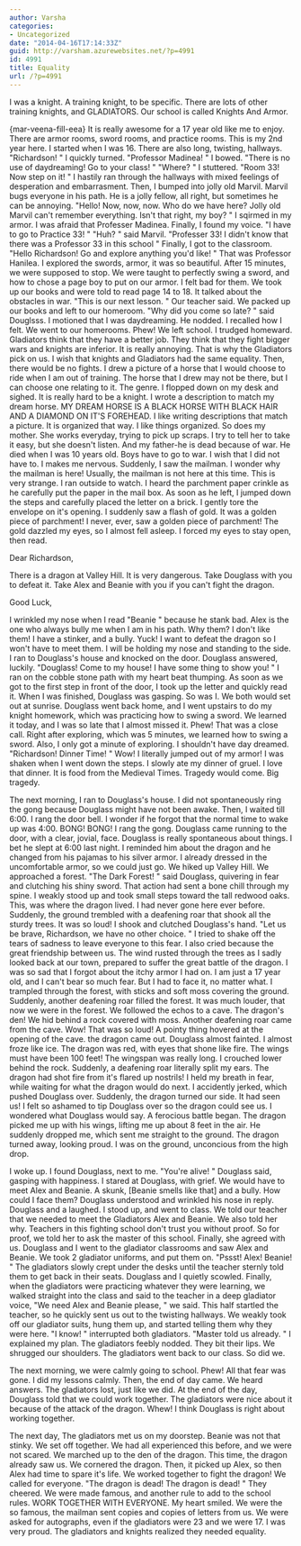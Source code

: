```yaml
---
author: Varsha
categories:
- Uncategorized
date: "2014-04-16T17:14:33Z"
guid: http://varsham.azurewebsites.net/?p=4991
id: 4991
title: Equality
url: /?p=4991
---
```


I was a knight. A training knight, to be specific. There are lots of other training knights, and GLADIATORS. Our school is called Knights And Armor.
  
{mar-veena-fill-eea} It is really awesome for a 17 year old like me to enjoy. There are armor rooms, sword rooms, and practice rooms. This is my 2nd year here. I started when I was 16. There are also long, twisting, hallways.  "Richardson! " I quickly turned.  "Professor Madinea! " I bowed.  "There is no use of daydreaming! Go to your class! "  "Where? " I stuttered.  "Room 33! Now step on it! " I hastily ran through the hallways with mixed feelings of desperation and embarrasment. Then, I bumped into jolly old Marvil. Marvil bugs everyone in his path. He is a jolly fellow, all right, but sometimes he can be annoying.  "Hello! Now, now, now. Who do we have here? Jolly old Marvil can't remember everything. Isn't that right, my boy? " I sqirmed in my armor. I was afraid that Professer Madinea. Finally, I found my voice.  "I have to go to Practice 33! "  "Huh? " said Marvil.  "Professer 33! I didn't know that there was a Professor 33 in this school " Finally, I got to the classroom.  "Hello Richardson! Go and explore anything you'd like! " That was Professor Hanilea. I explored the swords, armor, it was so beautiful. After 15 minutes, we were supposed to stop. We were taught to perfectly swing a sword, and how to chose a page boy to put on our armor. I felt bad for them. We took up our books and were told to read page 14 to 18. It talked about the obstacles in war.  "This is our next lesson. " Our teacher said. We packed up our books and left to our homeroom.  "Why did you come so late? " said Douglsss. I motioned that I was daydreaming. He nodded. I recalled how I felt. We went to our homerooms. Phew! We left school. I trudged homeward. Gladiators think that they have a better job. They think that they fight bigger wars and knights are inferior. It is really annoying. That is why the Gladiators pick on us. I wish that knights and Gladiators had the same equality. Then, there would be no fights. I drew a picture of a horse that I would choose to ride when I am out of training. The horse that I drew may not be there, but I can choose one relating to it. The genre. I flopped down on my desk and sighed. It is really hard to be a knight. I wrote a description to match my dream horse. MY DREAM HORSE IS A BLACK HORSE WITH BLACK HAIR AND A DIAMOND ON IT'S FOREHEAD. I like writing descriptions that match a picture. It is organized that way. I like things organized. So does my mother. She works everyday, trying to pick up scraps. I try to tell her to take it easy, but she doesn't listen. And my father-he is dead because of war. He died when I was 10 years old. Boys have to go to war. I wish that I did not have to. I makes me nervous. Suddenly, I saw the mailman. I wonder why the mailman is here! Usually, the mailman is not here at this time. This is very strange. I ran outside to watch. I heard the parchment paper crinkle as he carefully put the paper in the mail box. As soon as he left, I jumped down the steps and carefully placed the letter on a brick. I gently tore the envelope on it's opening. I suddenly saw a flash of gold. It was a golden piece of parchment! I never, ever, saw a golden piece of parchment! The gold dazzled my eyes, so I almost fell asleep. I forced my eyes to stay open, then read.

Dear Richardson,
  
There is a dragon at Valley Hill. It is very dangerous. Take Douglass with you to defeat it. Take Alex and Beanie with you if you can't fight the dragon.

Good Luck,
  
I wrinkled my nose when I read  "Beanie " because he stank bad. Alex is the one who always bully me when I am in his path. Why them? I don't like them! I have a stinker, and a bully. Yuck! I want to defeat the dragon so I won't have to meet them. I will be holding my nose and standing to the side. I ran to Douglass's house and knocked on the door. Douglass answered, luckily.  "Douglass! Come to my house! I have some thing to show you! " I ran on the cobble stone path with my heart beat thumping. As soon as we got to the first step in front of the door, I took up the letter and quickly read it. When I was finished, Douglass was gasping. So was I. We both would set out at sunrise. Douglass went back home, and I went upstairs to do my knight homework, which was practicing how to swing a sword. We learned it today, and I was so late that I almost missed it. Phew! That was a close call. Right after exploring, which was 5 minutes, we learned how to swing a sword. Also, I only got a minute of exploring. I shouldn't have day dreamed.  "Richardson! Dinner Time! " Wow! I literally jumped out of my armor! I was shaken when I went down the steps. I slowly ate my dinner of gruel. I love that dinner. It is food from the Medieval Times. Tragedy would come. Big tragedy.

The next morning, I ran to Douglass's house. I did not spontaneously ring the gong because Douglass might have not been awake. Then, I waited till 6:00. I rang the door bell. I wonder if he forgot that the normal time to wake up was 4:00. BONG! BONG! I rang the gong.   Douglass came running to the door, with a clear, jovial, face. Douglass is really spontaneous about things. I bet he slept at 6:00 last night. I reminded him about the dragon and he changed from his pajamas to his silver armor. I already dressed in the uncomfortable armor, so we could just go. We hiked up Valley Hill. We approached a forest.  "The Dark Forest! " said Douglass, quivering in fear and clutching his shiny sword. That action had sent a bone chill through my spine. I weakly stood up and took small steps toward the tall redwood oaks. This, was where the dragon lived. I had never gone here ever before. Suddenly, the ground trembled with a deafening roar that shook all the sturdy trees. It was so loud! I shook and clutched Douglass's hand.  "Let us be brave, Richardson, we have no other choice. " I tried to shake off the tears of sadness to leave everyone to this fear. I also cried because the great friendship between us. The wind rusted through the trees as I sadly looked back at our town, prepared to suffer the great battle of the dragon. I was so sad that I forgot about the itchy armor I had on. I am just a 17 year old, and I can't bear so much fear. But I had to face it, no matter what. I trampled through the forest, with sticks and soft moss covering the ground. Suddenly, another deafening roar filled the forest. It was much louder, that now we were in the forest. We followed the echos to a cave. The dragon's den! We hid behind a rock covered with moss. Another deafening roar came from the cave. Wow! That was so loud! A pointy thing hovered at the opening of the cave. the dragon came out. Douglass almost fainted. I almost froze like ice. The dragon was red, with eyes that shone like fire. The wings must have been 100 feet! The wingspan was really long. I crouched lower behind the rock. Suddenly, a deafening roar literally split my ears. The dragon had shot fire from it's flared up nostrils! I held my breath in fear, while waiting for what the dragon would do next. I accidently jerked, which pushed Douglass over. Suddenly, the dragon turned our side. It had seen us!   I felt so ashamed to tip Douglass over so the dragon could see us. I wondered what Douglass would say. A ferocious battle began. The dragon picked me up with his wings, lifting me up about 8 feet in the air. He suddenly dropped me, which sent me straight to the ground. The dragon turned away, looking proud. I was on the ground, unconcious from the high drop.

I woke up. I found Douglass, next to me.  "You're alive! " Douglass said, gasping with happiness. I stared at Douglass, with grief. We would have to meet Alex and Beanie. A skunk, [Beanie smells like that] and a bully. How could I face them? Douglass understood and wrinkled his nose in reply. Douglass and a laughed. I stood up, and went to class. We told our teacher that we needed to meet the Gladiators Alex and Beanie. We also told her why. Teachers in this fighting school don't trust you without proof. So for proof, we told her to ask the master of this school. Finally, she agreed with us. Douglass and I went to the gladiator classrooms and saw Alex and Beanie. We took 2 gladiator uniforms, and put them on.  "Pssst! Alex! Beanie! " The gladiators slowly crept under the desks until the teacher sternly told them to get back in their seats. Douglass and I quietly scowled. Finally, when the gladiators were practicing whatever they were learning, we walked straight into the class and said to the teacher in a deep gladiator voice,  "We need Alex and Beanie please, " we said. This half startled the teacher, so he quickly sent us out to the twisting hallways. We weakly took off our gladiator suits, hung them up, and started telling them why they were here.  "I know! " interrupted both gladiators.  "Master told us already. " I explained my plan. The gladiators feebly nodded. They bit their lips. We shrugged our shoulders. The gladiators went back to our class. So did we.

The next morning, we were calmly going to school. Phew! All that fear was gone. I did my lessons calmly. Then, the end of day came. We heard answers. The gladiators lost, just like we did. At the end of the day, Douglass told that we could work together. The gladiators were nice about it because of the attack of the dragon. Whew! I think Douglass is right about working together.

The next day, The gladiators met us on my doorstep. Beanie   was not that stinky. We set off together. We had all experienced this before, and we were not scared. We marched up to the den of the dragon. This time, the dragon already saw us. We cornered the dragon. Then, it picked up Alex, so then Alex had time to spare it's life. We worked together to fight the dragon! We called for everyone.  "The dragon is dead! The dragon is dead! " They cheered. We were made famous, and another rule to add to the school rules. WORK TOGETHER WITH EVERYONE. My heart smiled. We were the so famous, the mailman sent copies and copies of letters from us. We were asked for autographs, even if the gladiators were 23 and we were 17. I was very proud. The gladiators and knights realized they needed equality.
